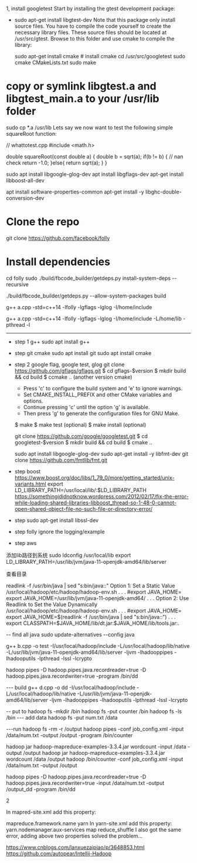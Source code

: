 1, install googletest
Start by installing the gtest development package:
 - sudo apt-get install libgtest-dev
Note that this package only install source files. You have to compile the code yourself to create the necessary library files. These source files should be located at /usr/src/gtest. Browse to this folder and use cmake to compile the library:

   sudo apt-get install cmake # install cmake
   cd /usr/src/googletest
   sudo cmake CMakeLists.txt
   sudo make
 
# copy or symlink libgtest.a and libgtest_main.a to your /usr/lib folder
sudo cp *.a /usr/lib
Lets say we now want to test the following simple squareRoot function:

// whattotest.cpp
#include <math.h>
 
double squareRoot(const double a) {
    double b = sqrt(a);
    if(b != b) { // nan check
        return -1.0;
    }else{
        return sqrt(a);
    }
}

sudo apt install libgoogle-glog-dev
apt install libgflags-dev
apt-get install libboost-all-dev

apt install software-properties-common
apt-get install -y libghc-double-conversion-dev


# Clone the repo
git clone https://github.com/facebook/folly
# Install dependencies
cd folly
sudo ./build/fbcode_builder/getdeps.py install-system-deps --recursive

 ./build/fbcode_builder/getdeps.py --allow-system-packages build


  g++ a.cpp -std=c++14 -lfolly -lgflags -lglog -I/home/include


g++ a.cpp -std=c++14 -lfolly -lgflags -lglog -I/home/include -L/home/lib -pthread -l

-----------------------------------------

   - step 1 g++
    sudo apt install g++
 - step git cmake
    sudo apt install git
    sudo apt install cmake

 - step 2 google flag, google test, glog
    git clone https://github.com/gflags/gflags.git
    $ cd gflags-$version
    $ mkdir build && cd build
    $ ccmake ..  (another version cmake)

    - Press 'c' to configure the build system and 'e' to ignore warnings.
    - Set CMAKE_INSTALL_PREFIX and other CMake variables and options.
    - Continue pressing 'c' until the option 'g' is available.
    - Then press 'g' to generate the configuration files for GNU Make.

    $ make
    $ make test    (optional)
    $ make install (optional)

    git clone https://github.com/google/googletest.git
    $ cd googletest-$version
    $ mkdir build && cd build
    $ cmake ..

    sudo apt install libgoogle-glog-dev
    sudo apt-get install -y libfmt-dev
    git clone https://github.com/fmtlib/fmt.git 


 - step boost   https://www.boost.org/doc/libs/1_79_0/more/getting_started/unix-variants.html
    export LD_LIBRARY_PATH=/usr/local/lib/:$LD_LIBRARY_PATH
    https://somethingididnotknow.wordpress.com/2012/02/17/fix-the-error-while-loading-shared-libraries-libboost_thread-so-1-48-0-cannot-open-shared-object-file-no-such-file-or-directory-error/

  - step sudo apt-get install libssl-dev 

  - step folly
    ignore the logging/example

  - step aws
    
添加lib路径到系统
   sudo ldconfig /usr/local/lib
   export LD_LIBRARY_PATH=/usr/lib/jvm/java-11-openjdk-amd64/lib/server

查看目录

readlink -f /usr/bin/java | sed "s:bin/java::"
Option 1: Set a Static Value
/usr/local/hadoop/etc/hadoop/hadoop-env.sh
 . . .
#export JAVA_HOME=
export JAVA_HOME=/usr/lib/jvm/java-11-openjdk-amd64/
 . . .
Option 2: Use Readlink to Set the Value Dynamically
/usr/local/hadoop/etc/hadoop/hadoop-env.sh
 . . .
#export JAVA_HOME=
export JAVA_HOME=$(readlink -f /usr/bin/java | sed "s:bin/java::")
 . . .
 export CLASSPATH=$JAVA_HOME/lib/dt.jar:$JAVA_HOME/lib/tools.jar:.

-- find all java
sudo update-alternatives --config java

g++ b.cpp -o test  -I/usr/local/hadoop/include -L/usr/local/hadoop/lib/native -L/usr/lib/jvm/java-11-openjdk-amd64/lib/server -ljvm -lhadooppipes -lhadooputils -lpthread -lssl -lcrypto


hadoop pipes -D hadoop.pipes.java.recordreader=true -D hadoop.pipes.java.recordwriter=true -program /bin/dd


--- build
g++ d.cpp -o dd  -I/usr/local/hadoop/include -L/usr/local/hadoop/lib/native -L/usr/lib/jvm/java-11-openjdk-amd64/lib/server -ljvm -lhadooppipes -lhadooputils -lpthread -lssl -lcrypto

-- put to 
hadoop fs -mkdir /bin
hadoop fs -put counter /bin
hadoop fs -ls /bin
--- add data
hadoop fs -put num.txt /data

---run
hadoop fs -rm -r /output
hadoop pipes -conf job_config.xml -input /data/num.txt -output /output -program /bin/counter

hadoop jar hadoop-mapreduce-examples-3.3.4.jar wordcount -input /data  -output /output
hadoop jar hadoop-mapreduce-examples-3.3.4.jar wordcount /data /output
hadoop /bin/counter -conf job_config.xml -input /data/num.txt -output /output 

hadoop pipes -D hadoop.pipes.java.recordreader=true -D hadoop.pipes.java.recordwriter=true -input /data/num.txt -output /output_dd -program /bin/dd





2

In mapred-site.xml add this property:

<property>
    <name>mapreduce.framework.name</name>
    <value>yarn</value>
</property>
In yarn-site.xml add this property:

<property>
    <name>yarn.nodemanager.aux-services</name>
    <value>map reduce_shuffle</value>
</property>
I also got the same error, adding above two properties solved the problem...

https://www.cnblogs.com/lanxuezaipiao/p/3648853.html
https://github.com/autopear/Intellij-Hadoop